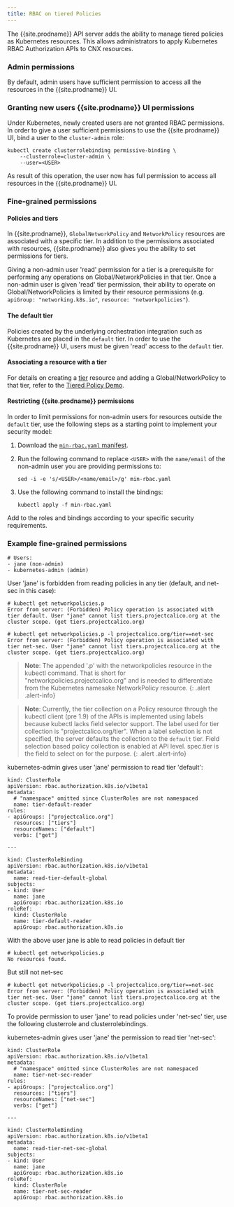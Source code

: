 ```yaml
---
title: RBAC on tiered Policies
---
```


The {{site.prodname}} API server adds the ability to manage tiered
policies as Kubernetes resources. This allows administrators to apply
Kubernetes RBAC Authorization APIs to CNX resources.

### Admin permissions

By default, admin users have sufficient permission to access all the resources
in the {{site.prodname}} UI.

### Granting new users {{site.prodname}} UI permissions

Under Kubernetes, newly created users are not granted RBAC permissions. In
order to give a user sufficient permissions to use the {{site.prodname}} UI,
bind a user to the `cluster-admin` role:

```
kubectl create clusterrolebinding permissive-binding \
    --clusterrole=cluster-admin \
    --user=<USER>
```

As result of this operation, the user now has full permission to access all
resources in the {{site.prodname}} UI.

### Fine-grained permissions

#### Policies and tiers

In {{site.prodname}}, `GlobalNetworkPolicy` and `NetworkPolicy` resources
are associated with a specific tier. In addition to the permissions associated
with resources, {{site.prodname}} also gives you the ability to set permissions
for tiers.

Giving a non-admin user 'read' permission for a tier is a prerequisite for
performing any operations on Global/NetworkPolicies in that tier. Once a
non-admin user is given 'read' tier permission, their ability to operate on
Global/NetworkPolicies is limited by their resource permissions (e.g.
`apiGroup: "networking.k8s.io"`, `resource: "networkpolicies"`).

#### The default tier

Policies created by the underlying orchestration integration such as Kubernetes
are placed in the `default` tier. In order to use the {{site.prodname}} UI,
users must be given 'read' access to the `default` tier.

#### Associating a resource with a tier

For details on creating a [tier]({{site.baseurl}}/{{page.version}}/reference/calicoctl/resources/tier)
resource and adding a Global/NetworkPolicy to that tier, refer to the
[Tiered Policy Demo]({{site.baseurl}}/{{page.version}}/getting-started/cnx/tiered-policy-cnx/).

#### Restricting {{site.prodname}} permissions

In order to limit permissions for non-admin users for resources
outside the `default` tier, use the following steps as a starting point
to implement your security model:

1. Download the [`min-rbac.yaml` manifest]({{site.baseurl}}/{{page.version}}/getting-started/kubernetes/installation/hosted/cnx/demo-manifests/min-rbac.yaml).

1. Run the following command to replace `<USER>` with the `name/email` of
   the non-admin user you are providing permissions to:

   ```
   sed -i -e 's/<USER>/<name/email>/g' min-rbac.yaml
   ```

1. Use the following command to install the bindings:

   ```
   kubectl apply -f min-rbac.yaml
   ```

Add to the roles and bindings according to your specific security requirements.

### Example fine-grained permissions

```
# Users:
- jane (non-admin)
- kubernetes-admin (admin)
```

User 'jane' is forbidden from reading policies in any tier (default, and
net-sec in this case):

```
# kubectl get networkpolicies.p
Error from server: (Forbidden) Policy operation is associated with tier default. User "jane" cannot list tiers.projectcalico.org at the cluster scope. (get tiers.projectcalico.org)

# kubectl get networkpolicies.p -l projectcalico.org/tier==net-sec
Error from server: (Forbidden) Policy operation is associated with tier net-sec. User "jane" cannot list tiers.projectcalico.org at the cluster scope. (get tiers.projectcalico.org)
```

> **Note**: The appended '.p' with the networkpolicies resource in the kubectl
  command. That is short for "networkpolicies.projectcalico.org" and is needed
  to differentiate from the Kubernetes namesake NetworkPolicy resource.
{: .alert .alert-info}

> **Note**: Currently, the tier collection on a Policy resource through the
  kubectl client (pre 1.9) of the APIs is implemented using labels because
  kubectl lacks field selector support. The label used for tier collection
  is "projectcalico.org/tier". When a label selection is not specified, the
  server defaults the collection to the `default` tier. Field selection based
  policy collection is enabled at API level. spec.tier is the field to select
  on for the purpose.
{: .alert .alert-info}

kubernetes-admin gives user 'jane' permission to read tier 'default':

```
kind: ClusterRole
apiVersion: rbac.authorization.k8s.io/v1beta1
metadata:
  # "namespace" omitted since ClusterRoles are not namespaced
  name: tier-default-reader
rules:
- apiGroups: ["projectcalico.org"]
  resources: ["tiers"]
  resourceNames: ["default"]
  verbs: ["get"]

---

kind: ClusterRoleBinding
apiVersion: rbac.authorization.k8s.io/v1beta1
metadata:
  name: read-tier-default-global
subjects:
- kind: User
  name: jane
  apiGroup: rbac.authorization.k8s.io
roleRef:
  kind: ClusterRole
  name: tier-default-reader
  apiGroup: rbac.authorization.k8s.io
```

With the above user jane is able to read policies in default tier
```
# kubectl get networkpolicies.p
No resources found.
```
But still not net-sec
```
# kubectl get networkpolicies.p -l projectcalico.org/tier==net-sec
Error from server: (Forbidden) Policy operation is associated with tier net-sec. User "jane" cannot list tiers.projectcalico.org at the cluster scope. (get tiers.projectcalico.org)
```

To provide permission to user 'jane' to read policies under 'net-sec' tier,
use the following clusterrole and clusterrolebindings.

kubernetes-admin gives user 'jane' the permission to read tier 'net-sec':
```
kind: ClusterRole
apiVersion: rbac.authorization.k8s.io/v1beta1
metadata:
  # "namespace" omitted since ClusterRoles are not namespaced
  name: tier-net-sec-reader
rules:
- apiGroups: ["projectcalico.org"]
  resources: ["tiers"]
  resourceNames: ["net-sec"]
  verbs: ["get"]

---

kind: ClusterRoleBinding
apiVersion: rbac.authorization.k8s.io/v1beta1
metadata:
  name: read-tier-net-sec-global
subjects:
- kind: User
  name: jane
  apiGroup: rbac.authorization.k8s.io
roleRef:
  kind: ClusterRole
  name: tier-net-sec-reader
  apiGroup: rbac.authorization.k8s.io
```
